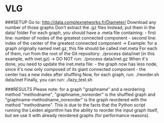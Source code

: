 # VLG


###SETUP
Go to: http://data.complexnetworks.fr/Diameter/
Download any number of those graphs
Don't extract the .gz files
Instead, put them in the data/ folder
For each graph, you should have a .meta file containing:
    - first line: number of nodes of the greatest connected component
    - second line: index of the center of the greatest connected component
        -> Example: for a graph originally named inet.gz, this file should be called inet.meta
For each of them, run from the root of the Git repository: ./process data/inet  (in this example, with inet.gz)
    -> DO NOT run: ./process data/inet.gz
When it's done, you need to update the inet.meta file:
    - the graph now has less node, since it's now only composed of its giant connected component
    - the center has a new index after shuffling
Now, for each graph, run: ./reorder.sh data/inet
Finally, you can run: ./lazy_test.sh


###RESULTS
Please note: for a graph "graphname" and a reordering method "methodname",
"graphname_noreorder" is the shuffled graph and
"graphname-methodname_noreorder" is the graph reordered with the method "methodname".
This is due to the facts that the Python script running the Leiden algorithm has the ability to reorder
the input graph itself, but we use it with already reordered graphs (for performance reasons).
